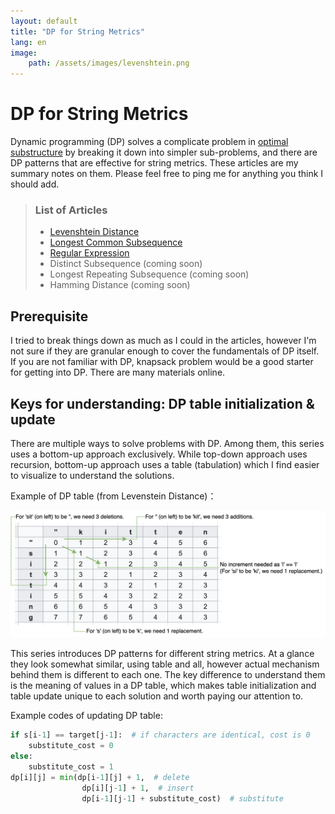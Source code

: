 ```yaml
---
layout: default
title: "DP for String Metrics"
lang: en
image:
    path: /assets/images/levenshtein.png
---
```


# DP for String Metrics

Dynamic programming (DP) solves a complicate problem in [optimal substructure](https://en.wikipedia.org/wiki/Optimal_substructure) by breaking it down into simpler sub-problems, and there are DP patterns that are effective for string metrics. These articles are my summary notes on them. Please feel free to ping me for anything you think I should add.

> ### List of Articles
>
> - [Levenshtein Distance](/2023/02/03/dp-levenshtein.html)
> - [Longest Common Subsequence](/2023/02/05/dp-lcs.html)
> - [Regular Expression](/2023/02/06/dp-regex.html)
> - Distinct Subsequence (coming soon)
> - Longest Repeating Subsequence (coming soon)
> - Hamming Distance (coming soon)

## Prerequisite

I tried to break things down as much as I could in the articles, however I'm not sure if they are granular enough to cover the fundamentals of DP itself. If you are not familiar with DP, knapsack problem would be a good starter for getting into DP. There are many materials online.

## Keys for understanding: DP table initialization & update

There are multiple ways to solve problems with DP. Among them, this series uses a bottom-up approach exclusively. While top-down approach uses recursion, bottom-up approach uses a table (tabulation) which I find easier to visualize to understand the solutions.

Example of DP table (from Levenstein Distance)：

<img src="/assets/images/levenshtein.png" style="background-color: #FFF;">
<!-- ![levenshtein](/assets/images/levenshtein.png) -->

This series introduces DP patterns for different string metrics. At a glance they look somewhat similar, using table and all, however actual mechanism behind them is different to each one. The key difference to understand them is the meaning of values in a DP table, which makes table initialization and table update unique to each solution and worth paying our attention to.

Example codes of updating DP table:

```python
if s[i-1] == target[j-1]:  # if characters are identical, cost is 0
    substitute_cost = 0
else:
    substitute_cost = 1
dp[i][j] = min(dp[i-1][j] + 1,  # delete
                dp[i][j-1] + 1,  # insert
                dp[i-1][j-1] + substitute_cost)  # substitute
```